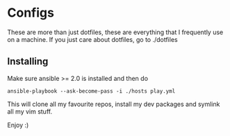 # Configs

These are more than just dotfiles, these are everything that I frequently use on a machine.
If you just care about dotfiles, go to ./dotfiles

## Installing

Make sure ansible >= 2.0 is installed and then do

```
ansible-playbook --ask-become-pass -i ./hosts play.yml
```

This will clone all my favourite repos, install my dev packages and symlink all my vim stuff.

Enjoy :)
